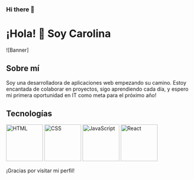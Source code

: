 ### Hi there 👋


# ¡Hola! 👋 Soy Carolina 

![Banner]

## Sobre mí
Soy una desarrolladora de aplicaciones web empezando su camino. Estoy encantada de colaborar en proyectos, sigo aprendiendo cada día, y espero mi primera oportunidad en IT como meta para el próximo año!

## Tecnologías


<img src="https://cdn.icon-icons.com/icons2/2107/PNG/512/file_type_html_icon_130541.png" alt="HTML" width="100" height="100"> <img src="https://github.com/Carol-88/Carol-88/assets/114145394/66d89c32-f4a5-41a3-b677-49b486b6df3f" alt="CSS" width="100" height="100"> <img src="https://ayudawp.com/wp-content/uploads/2017/01/javascript-logo-escudo.png" alt="JavaScript" width="100" height="100"> <img src="https://upload.wikimedia.org/wikipedia/commons/thumb/4/47/React.svg/375px-React.svg.png" alt="React" width="100" height="100">


¡Gracias por visitar mi perfil!
